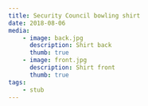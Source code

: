 ```yaml
---
title: Security Council bowling shirt
date: 2018-08-06
media:
    - image: back.jpg
      description: Shirt back
      thumb: true
    - image: front.jpg
      description: Shirt front
      thumb: true
tags:
    - stub
---
```

